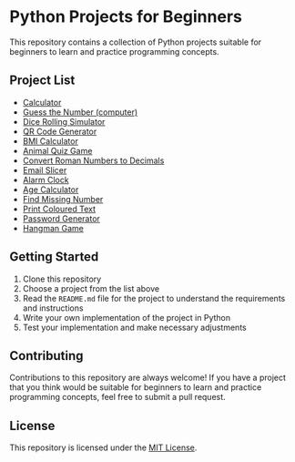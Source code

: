 # Python Projects for Beginners

This repository contains a collection of Python projects suitable for beginners to learn and practice programming concepts.

## Project List

- [Calculator](Calculator.py)
- [Guess the Number (computer)](GuessTheNumber.py)
- [Dice Rolling Simulator](DiceRollingSimulator.py)
- [QR Code Generator](QRCodeGenerator.py)
- [BMI Calculator](BMICalculator.py)
- [Animal Quiz Game](AnimalQuizGame.py)
- [Convert Roman Numbers to Decimals](ConvertRomanNumberstoDecimals.py)
- [Email Slicer](EmailSlicer.py)
- [Alarm Clock](AlarmClock.py)
- [Age Calculator](AgeCalculator.py)
- [Find Missing Number](FindMissingNumber.py)
- [Print Coloured Text](PrintColouredText.py)
- [Password Generator](PasswordGenerator.py)
- [Hangman Game](HangmanGame.py)


## Getting Started

1. Clone this repository
2. Choose a project from the list above
3. Read the `README.md` file for the project to understand the requirements and instructions
4. Write your own implementation of the project in Python
5. Test your implementation and make necessary adjustments

## Contributing

Contributions to this repository are always welcome! If you have a project that you think would be suitable for beginners to learn and practice programming concepts, feel free to submit a pull request.

## License

This repository is licensed under the [MIT License](./LICENSE).
